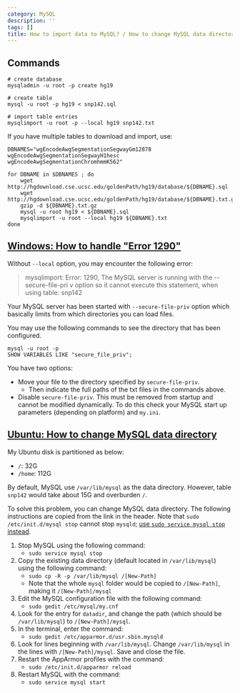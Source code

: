 ```yaml
---
category: MySQL
description: ''
tags: []
title: How to import data to MySQL? / How to change MySQL data directory?
---
```


## Commands

```shell
# create database
mysqladmin -u root -p create hg19

# create table
mysql -u root -p hg19 < snp142.sql

# import table entries
mysqlimport -u root -p --local hg19 snp142.txt
```

If you have multiple tables to download and import, use:

```shell
DBNAMES="wgEncodeAwgSegmentationSegwayGm12878 wgEncodeAwgSegmentationSegwayH1hesc wgEncodeAwgSegmentationChromhmmK562"

for DBNAME in $DBNAMES ; do
	wget http://hgdownload.cse.ucsc.edu/goldenPath/hg19/database/${DBNAME}.sql
	wget http://hgdownload.cse.ucsc.edu/goldenPath/hg19/database/${DBNAME}.txt.gz
	gzip -d ${DBNAME}.txt.gz
	mysql -u root hg19 < ${DBNAME}.sql
	mysqlimport -u root --local hg19 ${DBNAME}.txt
done
```

## [Windows: How to handle "Error 1290"](http://stackoverflow.com/a/32737616)

Without `--local` option, you may encounter the following error:

> mysqlimport: Error: 1290, The MySQL server is running with the --secure-file-pri
v option so it cannot execute this statement, when using table: snp142

Your MySQL server has been started with `--secure-file-priv` option which basically limits from which directories you can load files.

You may use the following commands to see the directory that has been configured.

```
mysql -u root -p
SHOW VARIABLES LIKE "secure_file_priv";
```

You have two options:

- Move your file to the directory specified by `secure-file-priv`.
	- Then indicate the full paths of the txt files in the commands above.
- Disable `secure-file-priv`. This must be removed from startup and cannot be modified dynamically. To do this check your MySQL start up parameters (depending on platform) and `my.ini`.

## [Ubuntu: How to change MySQL data directory](http://stackoverflow.com/a/10209282)

My Ubuntu disk is partitioned as below:

- `/`: 32G
- `/home`: 112G

By default, MySQL use `/var/lib/mysql` as the data directory. However, table `snp142` would take about 15G and overburden `/`.

To solve this problem, you can change MySQL data directory. The following instructions are copied from the link in the header. Note that `sudo /etc/init.d/mysql stop` cannot stop `mysqld`; [use `sudo service mysql stop` instead](http://askubuntu.com/a/529307).

1. Stop MySQL using the following command:
	- `sudo service mysql stop`
1. Copy the existing data directory (default located in `/var/lib/mysql`) using the following command:
	- `sudo cp -R -p /var/lib/mysql /[New-Path]`
	- Note that the whole `mysql` folder would be copied to `/[New-Path]`, making it `/[New-Path]/mysql`
1. Edit the MySQL configuration file with the following command:
	- `sudo gedit /etc/mysql/my.cnf`
1. Look for the entry for `datadir`, and change the path (which should be `/var/lib/mysql`) to `/[New-Path]/mysql`.
1. In the terminal, enter the command:
	- `sudo gedit /etc/apparmor.d/usr.sbin.mysqld`
1. Look for lines beginning with `/var/lib/mysql`. Change `/var/lib/mysql` in the lines with `/[New-Path]/mysql`. Save and close the file.
1. Restart the AppArmor profiles with the command:
	- `sudo /etc/init.d/apparmor reload`
1. Restart MySQL with the command:
	- `sudo service mysql start`